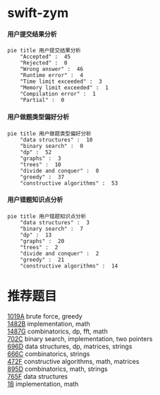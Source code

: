 # swift-zym

<!-- tabs:start -->



#### **用户提交结果分析**

```mermaid
pie title 用户提交结果分析
    "Accepted" :  45
    "Rejected" :  0
    "Wrong answer" :  46
    "Runtime error" :  4
    "Time limit exceeded" :  3
    "Memory limit exceeded" :  1
    "Compilation error" :  1
    "Partial" :  0
```

#### **用户做题类型偏好分析**

```mermaid
pie title 用户做题类型偏好分析
    "data structures" :  10
    "binary search" :  0
    "dp" :  52
    "graphs" :  3
    "trees" :  10
    "divide and conquer" :  0
    "greedy" :  37
    "constructive algorithms" :  53
```
#### **用户错题知识点分析**

```mermaid
pie title 用户错题知识点分析
    "data structures" :  3
    "binary search" :  7
    "dp" :  13
    "graphs" :  20
    "trees" :  2
    "divide and conquer" :  2
    "greedy" :  21
    "constructive algorithms" :  14
```



<!-- tabs:end -->
# 推荐题目
[1019A](https://codeforces.com/contest/1019/problem/A)		brute force,
                        greedy		  
[1482B](https://codeforces.com/contest/1482/problem/B)		implementation,
                        math		  
[1487G](https://codeforces.com/contest/1487/problem/G)		combinatorics,
                        dp,
                        fft,
                        math		  
[702C](https://codeforces.com/contest/702/problem/C)		binary search,
                        implementation,
                        two pointers		  
[696D](https://codeforces.com/contest/696/problem/D)		data structures,
                        dp,
                        matrices,
                        strings		  
[666C](https://codeforces.com/contest/666/problem/C)		combinatorics,
                        strings		  
[472F](https://codeforces.com/contest/472/problem/F)		constructive algorithms,
                        math,
                        matrices		  
[895D](https://codeforces.com/contest/895/problem/D)		combinatorics,
                        math,
                        strings		  
[765F](https://codeforces.com/contest/765/problem/F)		data structures		  
[1B](https://codeforces.com/contest/1/problem/B)		implementation,
                        math		  
